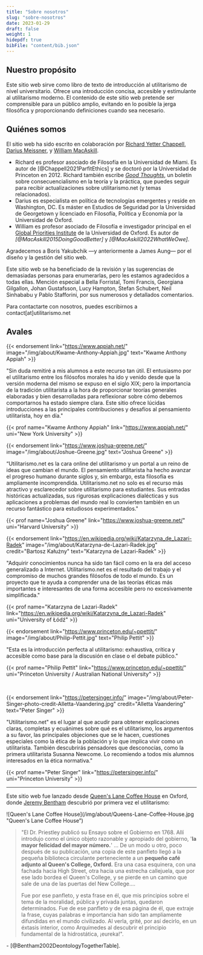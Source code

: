```yaml
---
title: "Sobre nosotros"
slug: "sobre-nosotros"
date: 2023-01-29
draft: false
weight: 1
hidepdf: true
bibFile: "content/bib.json"
---
```


## Nuestro propósito

Este sitio web sirve como libro de texto de introducción al utilitarismo de nivel universitario. Ofrece una introducción concisa, accesible y estimulante al utilitarismo moderno. El contenido de este sitio web pretende ser comprensible para un público amplio, evitando en lo posible la jerga filosófica y proporcionando definiciones cuando sea necesario.

## Quiénes somos

El sitio web ha sido escrito en colaboración por [Richard Yetter Chappell](http://yetterchappell.net/Richard/), [Darius Meissner](https://www.linkedin.com/in/darius-meissner/), y [William MacAskill](http://www.williammacaskill.com/).

- Richard es profesor asociado de Filosofía en la Universidad de Miami. Es autor de [@Chappell2021ParfitEthics] y se doctoró por la Universidad de Princeton en 2012. Richard también escribe _[Good Thoughts](https://rychappell.substack.com/)_, un boletín sobre consecuencialismo en la teoría y la práctica, que puedes seguir para recibir actualizaciones sobre utilitarismo.net (y temas relacionados).
- Darius es especialista en política de tecnologías emergentes y reside en Washington, DC. Es máster en Estudios de Seguridad por la Universidad de Georgetown y licenciado en Filosofía, Política y Economía por la Universidad de Oxford.
- William es profesor asociado de Filosofía e investigador principal en el [Global Priorities Institute](https://globalprioritiesinstitute.org/) de la Universidad de Oxford. Es autor de <cite>[@MacAskill2015DoingGoodBetter]</cite> y <cite>[@MacAskill2022WhatWeOwe]</cite>.

Agradecemos a Boris Yakubchik —y anteriormente a James Aung— por el diseño y la gestión del sitio web.

Este sitio web se ha beneficiado de la revisión y las sugerencias de demasiadas personas para enumerarlas, pero les estamos agradecidos a todas ellas. Mención especial a Bella Forristal, Tomi Francis, Georgiana Gilgallon, Johan Gustafsson, Lucy Hampton, Stefan Schubert, Neil Sinhababu y Pablo Stafforini, por sus numerosos y detallados comentarios.

Para contactarte con nosotros, puedes escribirnos a contact[at]utilitarismo.net

## Avales

{{< endorsement
     link="https://www.appiah.net/"
     image="/img/about/Kwame-Anthony-Appiah.jpg"
     text="Kwame Anthony Appiah" >}}

"Sin duda remitiré a mis alumnos a este recurso tan útil. El entusiasmo por el utilitarismo entre los filósofos morales ha ido y venido desde que la versión moderna del mismo se expuso en el siglo XIX; pero la importancia de la tradición utilitarista a la hora de proporcionar teorías generales elaboradas y bien desarrolladas para reflexionar sobre cómo debemos comportarnos ha estado siempre clara. Este sitio ofrece lúcidas introducciones a las principales contribuciones y desafíos al pensamiento utilitarista, hoy en día."

{{< prof
     name="Kwame Anthony Appiah"
     link="https://www.appiah.net/"
     uni="New York University" >}}

{{< endorsement
     link="https://www.joshua-greene.net/"
     image="/img/about/Joshue-Greene.jpg"
     text="Joshua Greene" >}}

“Utilitarismo.net es la cara online del utilitarismo y un portal a un reino de ideas que cambian el mundo. El pensamiento utilitarista ha hecho avanzar el progreso humano durante siglos y, sin embargo, esta filosofía es ampliamente incomprendida. Utilitarismo.net no solo es el recurso más atractivo y esclarecedor sobre utilitarismo para estudiantes. Sus entradas históricas actualizadas, sus rigurosas explicaciones dialécticas y sus aplicaciones a problemas del mundo real lo convierten también en un recurso fantástico para estudiosos experimentados."

{{< prof
     name="Joshua Greene"
     link="https://www.joshua-greene.net/"
     uni="Harvard University" >}}

{{< endorsement
     link="https://en.wikipedia.org/wiki/Katarzyna_de_Lazari-Radek"
     image="/img/about/Katarzyna-de-Lazari-Radek.jpg"
     credit="Bartosz Kałużny"
     text="Katarzyna de Lazari-Radek" >}}

"Adquirir conocimientos nunca ha sido tan fácil como en la era del acceso generalizado a Internet. Utilitarismo.net es el resultado del trabajo y el compromiso de muchos grandes filósofos de todo el mundo. Es un proyecto que te ayuda a comprender una de las teorías éticas más importantes e interesantes de una forma accesible pero no excesivamente simplificada."

{{< prof
     name="Katarzyna de Lazari-Radek"
     link="https://en.wikipedia.org/wiki/Katarzyna_de_Lazari-Radek"
     uni="University of Łódź" >}}

{{< endorsement
     link="https://www.princeton.edu/~ppettit/"
     image="/img/about/Philip-Pettit.jpg"
     text="Philip Pettit" >}}

"Esta es la introducción perfecta al utilitarismo: exhaustiva, crítica y accesible como base para la discusión en clase o el debate público."

{{< prof
     name="Philip Pettit"
     link="https://www.princeton.edu/~ppettit/"
     uni="Princeton University / Australian National University" >}}

<br>

{{< endorsement
     link="https://petersinger.info/"
     image="/img/about/Peter-Singer-photo-credit-Alletta-Vaandering.jpg"
     credit="Alletta Vaandering"
     text="Peter Singer" >}}

"Utilitarismo.net" es el lugar al que acudir para obtener explicaciones claras, completas y ecuánimes sobre qué es el utilitarismo, los argumentos a su favor, las principales objeciones que se le hacen, cuestiones especiales como la ética de la población y lo que implica vivir como un utilitarista. También descubrirás pensadores que desconocías, como la primera utilitarista Susanna Newcome. Lo recomiendo a todos mis alumnos interesados en la ética normativa."

{{< prof
     name="Peter Singer"
     link="https://petersinger.info/"
     uni="Princeton University" >}}

---

Este sitio web fue lanzado desde [Queen's Lane Coffee House](http://www.qlcoffeehouse.com/) en Oxford, donde [Jeremy Bentham](https://altruismoeficaz.net/autores/jeremy-bentham) descubrió por primera vez el utilitarismo:

![Queen's Lane Coffee House](/img/about/Queens-Lane-Coffee-House.jpg "Queen's Lane Coffee House”)

<div class="coffee-house">

> "El Dr. Priestley publicó su Ensayo sobre el Gobierno en 1768. Allí introdujo como el único objeto razonable y apropiado del gobierno, '**la mayor felicidad del mayor número.**' ... De un modo u otro, poco después de su publicación, una copia de este panfleto llegó a la pequeña biblioteca circulante perteneciente a un **pequeño café adjunto al Queen's College, Oxford.** Era una casa esquinera, con una fachada hacia High Street, otra hacia una estrecha callejuela, que por ese lado bordea el Queen's College, y se pierde en un camino que sale de una de las puertas del New College....
>
> Fue por ese panfleto, y esta frase en él, que mis principios sobre el tema de la moralidad, pública y privada juntas, quedaron determinados. Fue de ese panfleto y de esa página de él, que extraje la frase, cuyas palabras e importancia han sido tan ampliamente difundidas en el mundo civilizado. Al verla, grité, por así decirlo, en un éxtasis interior, como Arquímedes al descubrir el principio fundamental de la hidrostática, ¡eureka!".

\- [@Bentham2002DeontologyTogetherTable].

</div>
